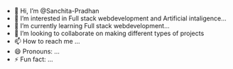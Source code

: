 - 👋 Hi, I’m @Sanchita-Pradhan
- 👀 I’m interested in Full stack webdevelopment and Artificial intaligence...
- 🌱 I’m currently learning Full stack webdevelopment...
- 💞️ I’m looking to collaborate on making different types of projects
- 📫 How to reach me  ...
- 😄 Pronouns: ...
- ⚡ Fun fact: ...

<!---
Sanchita-Pradhan/Sanchita-Pradhan is a ✨ special ✨ repository because its `README.md` (this file) appears on your GitHub profile.
You can click the Preview link to take a look at your changes.
--->
